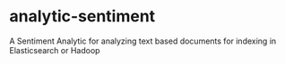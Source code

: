 # analytic-sentiment
A Sentiment Analytic for analyzing text based documents for indexing in Elasticsearch or Hadoop
